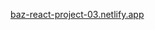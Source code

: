 <a href="https://baz-react-project-03.netlify.app" target="blank">baz-react-project-03.netlify.app</a>
